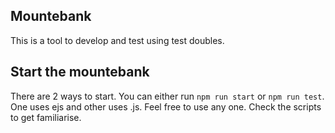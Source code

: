 ## Mountebank
This is a tool to develop and test using test doubles.

## Start the mountebank
There are 2 ways to start. You can either run `npm run start` or `npm run test`. One uses ejs and other uses .js. Feel free to use any one. Check the scripts to get familiarise.